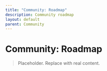 ```yaml
---
title: "Community: Roadmap"
description: Community roadmap
layout: default
parent: Community
---
```


# Community: Roadmap

> Placeholder. Replace with real content.
